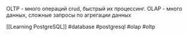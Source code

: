 OLTP - много операций crud, быстрый их процессинг.
OLAP - много данных, сложные запросы по агрегации данных

[[Learning PostgreSQL]]
#database #postgresql #olap #oltp 